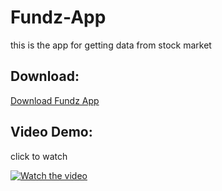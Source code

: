 # Fundz-App
this is the app for getting data from stock market


## Download:
[Download Fundz App](https://drive.google.com/file/d/1l9KiNfocYAVt8CPuzKl009Yv-ylHR2X5/view?usp=drive_link "download")


## Video Demo:
click to watch

[![Watch the video](https://via.placeholder.com/250x500.png?text=Click+to+watch+demo)](https://drive.google.com/file/d/1MVQha1aIzmXvm4ucrS4ew83TflNG5RAh/view?usp=drive_link)


